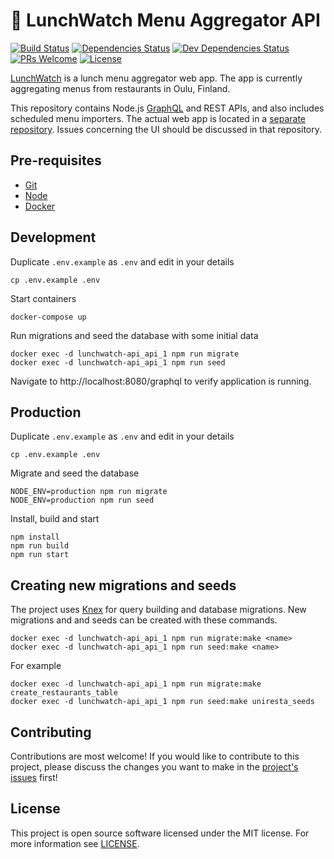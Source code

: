 # 🍱 LunchWatch Menu Aggregator API

[![Build Status][build-status-badge]][build-status]
[![Dependencies Status][dependencies-status-badge]][dependencies-status]
[![Dev Dependencies Status][devdependencies-status-badge]][devdependencies-status]
[![PRs Welcome][prs-badge]][contributing]
[![License][license-badge]](license)

[LunchWatch][lunchwatch] is a lunch menu aggregator web app. The app is currently aggregating menus from restaurants in Oulu, Finland.

This repository contains Node.js [GraphQL][graphql] and REST APIs, and also includes scheduled menu importers. The actual web app is located in a [separate repository][lunchwatch-client-repo]. Issues concerning the UI should be discussed in that repository.

## Pre-requisites

- [Git][git]
- [Node][node]
- [Docker][docker]

## Development

Duplicate `.env.example` as `.env` and edit in your details

    cp .env.example .env

Start containers

    docker-compose up

Run migrations and seed the database with some initial data

    docker exec -d lunchwatch-api_api_1 npm run migrate
    docker exec -d lunchwatch-api_api_1 npm run seed

Navigate to http://localhost:8080/graphql to verify application is running.

## Production

Duplicate `.env.example` as `.env` and edit in your details

    cp .env.example .env

Migrate and seed the database

    NODE_ENV=production npm run migrate
    NODE_ENV=production npm run seed

Install, build and start

    npm install
    npm run build
    npm run start

## Creating new migrations and seeds

The project uses [Knex][knex] for query building and database migrations. New migrations and and seeds can be created with these commands.

    docker exec -d lunchwatch-api_api_1 npm run migrate:make <name>
    docker exec -d lunchwatch-api_api_1 npm run seed:make <name>

For example

    docker exec -d lunchwatch-api_api_1 npm run migrate:make create_restaurants_table
    docker exec -d lunchwatch-api_api_1 npm run seed:make uniresta_seeds

## Contributing

Contributions are most welcome! If you would like to contribute to this project, please discuss the changes you want to make in the [project's issues][issues] first!

## License

This project is open source software licensed under the MIT license. For more information see [LICENSE][license].

[build-status]: https://circleci.com/gh/jtiala/lunchwatch-api/tree/master
[build-status-badge]: https://circleci.com/gh/jtiala/lunchwatch-api/tree/master.svg?style=svg
[dependencies-status]: https://david-dm.org/jtiala/lunchwatch-api
[dependencies-status-badge]: https://img.shields.io/david/jtiala/lunchwatch-api.svg
[devdependencies-status]: https://david-dm.org/jtiala/lunchwatch-api?type=dev
[devdependencies-status-badge]: https://img.shields.io/david/dev/jtiala/lunchwatch-api.svg
[contributing]: #contributing
[prs-badge]: https://img.shields.io/badge/prs-welcome-blue.svg
[license]: https://github.com/jtiala/lunchwatch-api/blob/master/LICENSE
[license-badge]: https://img.shields.io/badge/license-MIT-blue.svg
[git]: https://git-scm.com/
[node]: https://nodejs.org/
[docker]: https://www.docker.com/
[graphql]: https://graphql.org/
[knex]: http://knexjs.org/
[issues]: https://github.com/jtiala/lunchwatch-api/issues
[lunchwatch]: https://lunch.watch/
[lunchwatch-client-repo]: https://github.com/jtiala/lunchwatch-client
